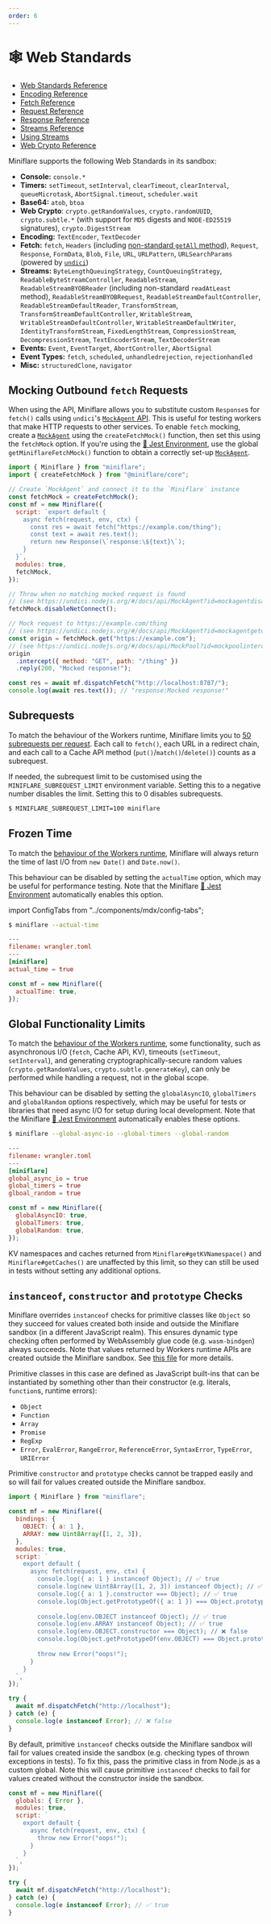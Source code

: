 ```yaml
---
order: 6
---
```


# 🕸 Web Standards

- [Web Standards Reference](https://developers.cloudflare.com/workers/runtime-apis/web-standards)
- [Encoding Reference](https://developers.cloudflare.com/workers/runtime-apis/encoding)
- [Fetch Reference](https://developers.cloudflare.com/workers/runtime-apis/fetch)
- [Request Reference](https://developers.cloudflare.com/workers/runtime-apis/request)
- [Response Reference](https://developers.cloudflare.com/workers/runtime-apis/response)
- [Streams Reference](https://developers.cloudflare.com/workers/runtime-apis/streams)
- [Using Streams](https://developers.cloudflare.com/workers/learning/using-streams)
- [Web Crypto Reference](https://developers.cloudflare.com/workers/runtime-apis/web-crypto)

Miniflare supports the following Web Standards in its sandbox:

- **Console:** `console.*`
- **Timers:** `setTimeout`, `setInterval`, `clearTimeout`, `clearInterval`,
  `queueMicrotask`, `AbortSignal.timeout`, `scheduler.wait`
- **Base64:** `atob`, `btoa`
- **Web Crypto**: `crypto.getRandomValues`, `crypto.randomUUID`,
  `crypto.subtle.*` (with support for `MD5` digests and `NODE-ED25519`
  signatures), `crypto.DigestStream`
- **Encoding:** `TextEncoder`, `TextDecoder`
- **Fetch:** `fetch`, `Headers` (including
  [non-standard `getAll` method](https://developers.cloudflare.com/workers/runtime-apis/headers#differences)),
  `Request`, `Response`, `FormData`, `Blob`, `File`, `URL`, `URLPattern`,
  `URLSearchParams` (powered by [`undici`](https://github.com/nodejs/undici/))
- **Streams:** `ByteLengthQueuingStrategy`, `CountQueuingStrategy`,
  `ReadableByteStreamController`, `ReadableStream`, `ReadableStreamBYOBReader`
  (including non-standard `readAtLeast` method), `ReadableStreamBYOBRequest`,
  `ReadableStreamDefaultController`, `ReadableStreamDefaultReader`,
  `TransformStream`, `TransformStreamDefaultController`, `WritableStream`,
  `WritableStreamDefaultController`, `WritableStreamDefaultWriter`,
  `IdentityTransformStream`, `FixedLengthStream`, `CompressionStream`,
  `DecompressionStream`, `TextEncoderStream`, `TextDecoderStream`
- **Events:** `Event`, `EventTarget`, `AbortController`, `AbortSignal`
- **Event Types:** `fetch`, `scheduled`, `unhandledrejection`,
  `rejectionhandled`
- **Misc:** `structuredClone`, `navigator`

## Mocking Outbound `fetch` Requests

When using the API, Miniflare allows you to substitute custom `Response`s for
`fetch()` calls using `undici`'s
[`MockAgent` API](https://undici.nodejs.org/#/docs/api/MockAgent?id=mockagentgetorigin).
This is useful for testing workers that make HTTP requests to other services. To
enable `fetch` mocking, create a
[`MockAgent`](https://undici.nodejs.org/#/docs/api/MockAgent?id=mockagentgetorigin)
using the `createFetchMock()` function, then set this using the `fetchMock`
option. If you're using the
[🤹 Jest Environment](/testing/jest#mocking-outbound-fetch-requests), use the
global `getMiniflareFetchMock()` function to obtain a correctly set-up
[`MockAgent`](https://undici.nodejs.org/#/docs/api/MockAgent?id=mockagentgetorigin).

```js
import { Miniflare } from "miniflare";
import { createFetchMock } from "@miniflare/core";

// Create `MockAgent` and connect it to the `Miniflare` instance
const fetchMock = createFetchMock();
const mf = new Miniflare({
  script: `export default {
    async fetch(request, env, ctx) {
      const res = await fetch("https://example.com/thing");
      const text = await res.text();
      return new Response(\`response:\${text}\`);
    }
  }`,
  modules: true,
  fetchMock,
});

// Throw when no matching mocked request is found
// (see https://undici.nodejs.org/#/docs/api/MockAgent?id=mockagentdisablenetconnect)
fetchMock.disableNetConnect();

// Mock request to https://example.com/thing
// (see https://undici.nodejs.org/#/docs/api/MockAgent?id=mockagentgetorigin)
const origin = fetchMock.get("https://example.com");
// (see https://undici.nodejs.org/#/docs/api/MockPool?id=mockpoolinterceptoptions)
origin
  .intercept({ method: "GET", path: "/thing" })
  .reply(200, "Mocked response!");

const res = await mf.dispatchFetch("http://localhost:8787/");
console.log(await res.text()); // "response:Mocked response!"
```

## Subrequests

To match the behaviour of the Workers runtime, Miniflare limits you to
[50 subrequests per request](https://developers.cloudflare.com/workers/platform/limits#account-plan-limits).
Each call to `fetch()`, each URL in a redirect chain, and each call to a Cache
API method (`put()`/`match()`/`delete()`) counts as a subrequest.

If needed, the subrequest limit to be customised using the
`MINIFLARE_SUBREQUEST_LIMIT` environment variable. Setting this to a negative
number disables the limit. Setting this to 0 disables subrequests.

```sh
$ MINIFLARE_SUBREQUEST_LIMIT=100 miniflare
```

## Frozen Time

To match the
[behaviour of the Workers runtime](https://developers.cloudflare.com/workers/learning/security-model/#step-1-disallow-timers-and-multi-threading),
Miniflare will always return the time of last I/O from `new Date()` and
`Date.now()`.

This behaviour can be disabled by setting the `actualTime` option, which may be
useful for performance testing. Note that the Miniflare
[🤹 Jest Environment](/testing/jest) automatically enables this option.

import ConfigTabs from "../components/mdx/config-tabs";

<ConfigTabs>

```sh
$ miniflare --actual-time
```

```toml
---
filename: wrangler.toml
---
[miniflare]
actual_time = true
```

```js
const mf = new Miniflare({
  actualTime: true,
});
```

</ConfigTabs>

## Global Functionality Limits

To match the
[behaviour of the Workers runtime](https://developers.cloudflare.com/workers/runtime-apis/request/#the-request-context),
some functionality, such as asynchronous I/O (`fetch`, Cache API, KV), timeouts
(`setTimeout`, `setInterval`), and generating cryptographically-secure random
values (`crypto.getRandomValues`, `crypto.subtle.generateKey`), can only be
performed while handling a request, not in the global scope.

This behaviour can be disabled by setting the `globalAsyncIO`, `globalTimers`
and `globalRandom` options respectively, which may be useful for tests or
libraries that need async I/O for setup during local development. Note that the
Miniflare [🤹 Jest Environment](/testing/jest) automatically enables these
options.

<ConfigTabs>

```sh
$ miniflare --global-async-io --global-timers --global-random
```

```toml
---
filename: wrangler.toml
---
[miniflare]
global_async_io = true
global_timers = true
glboal_random = true
```

```js
const mf = new Miniflare({
  globalAsyncIO: true,
  globalTimers: true,
  globalRandom: true,
});
```

</ConfigTabs>

KV namespaces and caches returned from `Miniflare#getKVNamespace()` and
`Miniflare#getCaches()` are unaffected by this limit, so they can still be used
in tests without setting any additional options.

## `instanceof`, `constructor` and `prototype` Checks

Miniflare overrides `instanceof` checks for primitive classes like `Object` so
they succeed for values created both inside and outside the Miniflare sandbox
(in a different JavaScript realm). This ensures dynamic type checking often
performed by WebAssembly glue code (e.g. `wasm-bindgen`) always succeeds. Note
that values returned by Workers runtime APIs are created outside the Miniflare
sandbox. See
[this file](https://github.com/cloudflare/miniflare/blob/master/packages/runner-vm/src/instanceof.ts)
for more details.

Primitive classes in this case are defined as JavaScript built-ins that can be
instantiated by something other than their constructor (e.g. literals,
`function`s, runtime errors):

- `Object`
- `Function`
- `Array`
- `Promise`
- `RegExp`
- `Error`, `EvalError`, `RangeError`, `ReferenceError`, `SyntaxError`,
  `TypeError`, `URIError`

Primitive `constructor` and `prototype` checks cannot be trapped easily and so
will fail for values created outside the Miniflare sandbox.

```js
import { Miniflare } from "miniflare";

const mf = new Miniflare({
  bindings: {
    OBJECT: { a: 1 },
    ARRAY: new Uint8Array([1, 2, 3]),
  },
  modules: true,
  script: `
    export default {
      async fetch(request, env, ctx) {
        console.log({ a: 1 } instanceof Object); // ✅ true
        console.log(new Uint8Array([1, 2, 3]) instanceof Object); // ✅ true
        console.log({ a: 1 }.constructor === Object); // ✅ true
        console.log(Object.getPrototypeOf({ a: 1 }) === Object.prototype); // ✅ true
        
        console.log(env.OBJECT instanceof Object); // ✅ true
        console.log(env.ARRAY instanceof Object); // ✅ true
        console.log(env.OBJECT.constructor === Object); // ❌ false
        console.log(Object.getPrototypeOf(env.OBJECT) === Object.prototype); // ❌ false
        
        throw new Error("oops!");
      }
    }
  `,
});

try {
  await mf.dispatchFetch("http://localhost");
} catch (e) {
  console.log(e instanceof Error); // ❌ false
}
```

By default, primitive `instanceof` checks outside the Miniflare sandbox will
fail for values created inside the sandbox (e.g. checking types of thrown
exceptions in tests). To fix this, pass the primitive class in from Node.js as a
custom global. Note this will cause primitive `instanceof` checks to fail for
values created without the constructor inside the sandbox.

```js
const mf = new Miniflare({
  globals: { Error },
  modules: true,
  script: `
    export default {
      async fetch(request, env, ctx) {
        throw new Error("oops!");
      }
    }
  `,
});

try {
  await mf.dispatchFetch("http://localhost");
} catch (e) {
  console.log(e instanceof Error); // ✅ true
}
```
